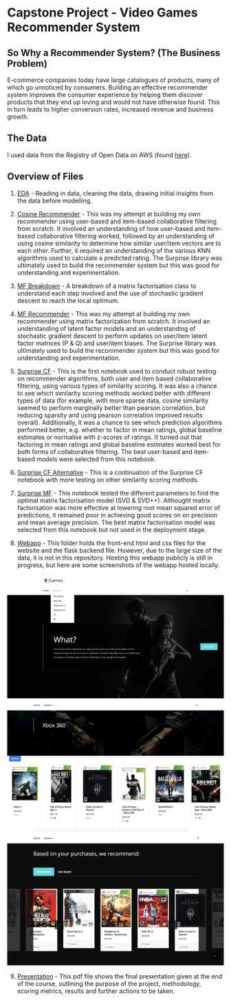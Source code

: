 # Capstone Project - Video Games Recommender System

## So Why a Recommender System? (The Business Problem)

E-commerce companies today have large catalogues of products, many of which go unnoticed by consumers. Building an effective recommender system improves the consumer experience by helping them discover products that they end up loving and would not have otherwise found. This in turn leads to higher conversion rates, increased revenue and business growth.

## The Data

I used data from the Registry of Open Data on AWS (found [here](https://registry.opendata.aws/amazon-reviews/)).

## Overview of Files

1. [EDA](https://github.com/samdarmali/GA-DSI-6/blob/master/VGRecommender/EDA.ipynb) - Reading in data, cleaning the data, drawing initial insights from the data before modelling.

2. [Cosine Recommender](https://github.com/samdarmali/GA-DSI-6/blob/master/VGRecommender/Cosine_Recommender.ipynb) - This was my attempt at building my own recommender using user-based and item-based collaborative filtering from scratch. It involved an understanding of how user-based and item-based collaborative filtering worked, followed by an understanding of using cosine similarity to determine how similar user/item vectors are to each other. Further, it required an understanding of the various KNN algorithms used to calculate a predicted rating. The Surprise library was ultimately used to build the recommender system but this was good for understanding and experimentation.

3. [MF Breakdown](https://github.com/samdarmali/GA-DSI-6/blob/master/VGRecommender/MF_Breakdown.ipynb) - A breakdown of a matrix factorisation class to understand each step involved and the use of stochastic gradient descent to reach the local optimum.

4. [MF Recommender](https://github.com/samdarmali/GA-DSI-6/blob/master/VGRecommender/MF_Recommender.ipynb) - This was my attempt at building my own recommender using matrix factorization from scratch. It involved an understanding of latent factor models and an understanding of stochastic gradient descent to perform updates on user/item latent factor matrices (P & Q) and user/item biases. The Surprise library was ultimately used to build the recommender system but this was good for understanding and experimentation.

5. [Surprise CF](https://github.com/samdarmali/GA-DSI-6/blob/master/VGRecommender/Surprise_CF.ipynb) - This is the first notebook used to conduct robust testing on recommender algorithms, both user and item based collaborative filtering, using various types of similarity scoring. It was also a chance to see which similarity scoring methods worked better with different types of data (for example, with more sparse data, cosine similarity seemed to perform marginally better than pearson correlation, but reducing sparsity and using pearson correlation improved results overall). Additionally, it was a chance to see which prediction algorithms performed better, e.g. whether to factor in mean ratings, global baseline estimates or normalise with z-scores of ratings. It turned out that factoring in mean ratings and global baseline estimates worked best for both forms of collaborative filtering. The best user-based and item-based models were selected from this notebook.

6. [Surprise CF Alternative](https://github.com/samdarmali/GA-DSI-6/blob/master/VGRecommender/Surprise_CF_Alternative.ipynb) - This is a continuation of the Surprise CF notebook with more testing on other similarity scoring methods. 

7. [Surprise MF](https://github.com/samdarmali/GA-DSI-6/blob/master/VGRecommender/Surprise_MF.ipynb) - This notebook tested the different parameters to find the optimal matrix factorisation model (SVD & SVD++). Althought matrix factorisation was more effective at lowering root mean squared error of predictions, it remained poor in achieving good scores on on precision and mean average precision. The best matrix factorisation model was selected from this notebook but not used in the deployment stage.

8. [Webapp](https://github.com/samdarmali/GA-DSI-6/tree/master/VGRecommender/webapp) - This folder holds the front-end html and css files for the website and the flask backend file. However, due to the large size of the data, it is not in this repository. Hosting this webapp publicly is still in progress, but here are some screenshots of the webapp hosted locally.

![alt text](https://github.com/samdarmali/GA-DSI-6/blob/master/VGRecommender/screenshots/screenshot1.png)
![alt text](https://github.com/samdarmali/GA-DSI-6/blob/master/VGRecommender/screenshots/screenshot2.png)
![alt text](https://github.com/samdarmali/GA-DSI-6/blob/master/VGRecommender/screenshots/screenshot3.png)

9. [Presentation](https://github.com/samdarmali/GA-DSI-6/blob/master/VGRecommender/Presentation.pdf) - This pdf file shows the final presentation given at the end of the course, outlining the purpose of the project, methodology, scoring metrics, results and further actions to be taken.

